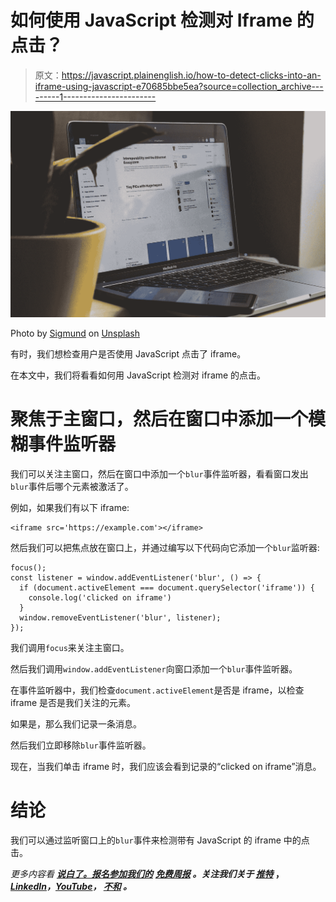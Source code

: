 # 如何使用 JavaScript 检测对 Iframe 的点击？

> 原文：<https://javascript.plainenglish.io/how-to-detect-clicks-into-an-iframe-using-javascript-e70685bbe5ea?source=collection_archive---------1----------------------->

![](img/407c530b90d5c46573a7f163c2b5ece2.png)

Photo by [Sigmund](https://unsplash.com/@sigmund?utm_source=medium&utm_medium=referral) on [Unsplash](https://unsplash.com?utm_source=medium&utm_medium=referral)

有时，我们想检查用户是否使用 JavaScript 点击了 iframe。

在本文中，我们将看看如何用 JavaScript 检测对 iframe 的点击。

# 聚焦于主窗口，然后在窗口中添加一个模糊事件监听器

我们可以关注主窗口，然后在窗口中添加一个`blur`事件监听器，看看窗口发出`blur`事件后哪个元素被激活了。

例如，如果我们有以下 iframe:

```
<iframe src='https://example.com'></iframe>
```

然后我们可以把焦点放在窗口上，并通过编写以下代码向它添加一个`blur`监听器:

```
focus();
const listener = window.addEventListener('blur', () => {
  if (document.activeElement === document.querySelector('iframe')) {
    console.log('clicked on iframe')
  }
  window.removeEventListener('blur', listener);
});
```

我们调用`focus`来关注主窗口。

然后我们调用`window.addEventListener`向窗口添加一个`blur`事件监听器。

在事件监听器中，我们检查`document.activeElement`是否是 iframe，以检查 iframe 是否是我们关注的元素。

如果是，那么我们记录一条消息。

然后我们立即移除`blur`事件监听器。

现在，当我们单击 iframe 时，我们应该会看到记录的“clicked on iframe”消息。

# 结论

我们可以通过监听窗口上的`blur`事件来检测带有 JavaScript 的 iframe 中的点击。

*更多内容看* [***说白了。报名参加我们的***](https://plainenglish.io/) **[***免费周报***](http://newsletter.plainenglish.io/) *。关注我们关于* [***推特***](https://twitter.com/inPlainEngHQ) ，[***LinkedIn***](https://www.linkedin.com/company/inplainenglish/)*，*[***YouTube***](https://www.youtube.com/channel/UCtipWUghju290NWcn8jhyAw)*，* [***不和***](https://discord.gg/GtDtUAvyhW) *。***